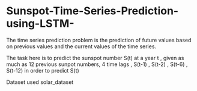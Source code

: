 # Sunspot-Time-Series-Prediction-using-LSTM-

The time series prediction problem is the prediction of future values based on previous values and the current values of the time series.

The task here is to predict the sunspot number S(t) at a year t , given as much as 12 previous sunpot numbers, 4 time lags , S(t-1) , S(t-2) , S(t-6) , S(t-12) in order to predict S(t)

Dataset used solar_dataset
